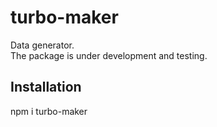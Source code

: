 # turbo-maker

Data generator.<br/>
The package is under development and testing.

## Installation

npm i turbo-maker
